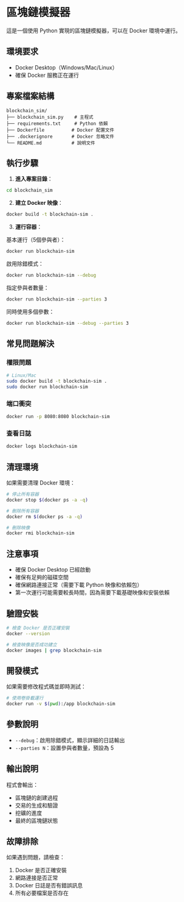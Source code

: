 # 區塊鏈模擬器

這是一個使用 Python 實現的區塊鏈模擬器，可以在 Docker 環境中運行。

## 環境要求

- Docker Desktop（Windows/Mac/Linux）
- 確保 Docker 服務正在運行

## 專案檔案結構

```
blockchain_sim/
├── blockchain_sim.py    # 主程式
├── requirements.txt     # Python 依賴
├── Dockerfile          # Docker 配置文件
├── .dockerignore       # Docker 忽略文件
└── README.md           # 說明文件
```

## 執行步驟

1. **進入專案目錄**：
```bash
cd blockchain_sim
```

2. **建立 Docker 映像**：
```bash
docker build -t blockchain-sim .
```

3. **運行容器**：

基本運行（5個參與者）：
```bash
docker run blockchain-sim
```

啟用除錯模式：
```bash
docker run blockchain-sim --debug
```

指定參與者數量：
```bash
docker run blockchain-sim --parties 3
```

同時使用多個參數：
```bash
docker run blockchain-sim --debug --parties 3
```

## 常見問題解決

### 權限問題
```bash
# Linux/Mac
sudo docker build -t blockchain-sim .
sudo docker run blockchain-sim
```

### 端口衝突
```bash
docker run -p 8080:8080 blockchain-sim
```

### 查看日誌
```bash
docker logs blockchain-sim
```

## 清理環境

如果需要清理 Docker 環境：
```bash
# 停止所有容器
docker stop $(docker ps -a -q)

# 刪除所有容器
docker rm $(docker ps -a -q)

# 刪除映像
docker rmi blockchain-sim
```

## 注意事項

- 確保 Docker Desktop 已經啟動
- 確保有足夠的磁碟空間
- 確保網路連接正常（需要下載 Python 映像和依賴包）
- 第一次運行可能需要較長時間，因為需要下載基礎映像和安裝依賴

## 驗證安裝

```bash
# 檢查 Docker 是否正確安裝
docker --version

# 檢查映像是否成功建立
docker images | grep blockchain-sim
```

## 開發模式

如果需要修改程式碼並即時測試：
```bash
# 使用卷掛載運行
docker run -v $(pwd):/app blockchain-sim
```

## 參數說明

- `--debug`：啟用除錯模式，顯示詳細的日誌輸出
- `--parties N`：設置參與者數量，預設為 5

## 輸出說明

程式會輸出：
- 區塊鏈的創建過程
- 交易的生成和驗證
- 挖礦的進度
- 最終的區塊鏈狀態

## 故障排除

如果遇到問題，請檢查：
1. Docker 是否正確安裝
2. 網路連接是否正常
3. Docker 日誌是否有錯誤訊息
4. 所有必要檔案是否存在 
